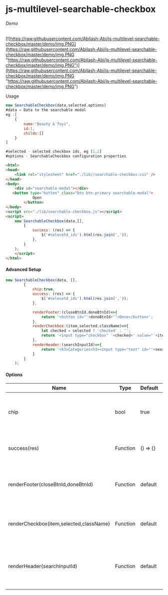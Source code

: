 # js-multilevel-searchable-checkbox
###### Demo
[![https://raw.githubusercontent.com/Abilash-Abi/js-multilevel-searchable-checkbox/master/demo/img.PNG](https://raw.githubusercontent.com/Abilash-Abi/js-multilevel-searchable-checkbox/master/demo/img.PNG "https://raw.githubusercontent.com/Abilash-Abi/js-multilevel-searchable-checkbox/master/demo/img.PNG")](https://raw.githubusercontent.com/Abilash-Abi/js-multilevel-searchable-checkbox/master/demo/img.PNG "https://raw.githubusercontent.com/Abilash-Abi/js-multilevel-searchable-checkbox/master/demo/img.PNG")

Usage
```javascript
new SearchableCheckbox(data,selected,options)
#data = Data to the searchable modal
eg :[
	{
		name:"Beauty & Toys",
		id:1,
		childs:[]
	}
]

#selected - selected checkbox ids, eg [1,2]
#options - SearchableCheckbox configuration properties

```

```html
<html>
<head>
    <link rel="stylesheet" href="./lib//searchable-checkbox.css" />
</head>
<body>
    <div id="searchable-modal"></div>
   <button type="button" class="btn btn-primary searchable-modal">
            Open
        </button>
</body>
<script src="./lib/searchable-checkbox.js"></script>
<script>
    new SearchableCheckbox(data,[],
        {
            success: (res) => {
                $('#selecetd_ids').html(res.join(','));
            },
        }
    );
	</script>
</html>
```

#### Advanced Setup

```javascript
new SearchableCheckbox(data, [],
        {
            chip:true,
            success: (res) => {
                $('#selecetd_ids').html(res.join(','));
            },

            renderFooter:(closeBtnId,doneBtnId)=>{
                return '<button id="'+doneBtnId+'">Done</button>';
            },
            renderCheckbox:(item,selected,className)=>{
                let checked = selected ? 'checked' : '';
                return '<input type="checkbox" '+checked+' value="'+item.id+'" class="'+className+'">'+item.name;
            },
            renderHeader:(searchInputId)=>{
                return '<h3>Categories<h3><input type="text" id="'+searchInputId+'" placeholder="Search Category    "/>';
            }
        }
    );
```

#### Options
| Name  | Type   | Default   | Note   |
| ------------ | ------------ | ------------ | ------------ |
|   chip|  bool | true  | If set false, then parent chip will not show   |
| success(res)  |  Function |  () => {} | Called when click on the done button |
| renderFooter(closeBtnId,doneBtnId)  |  Function |  default |  Enable you to render custom footer for modal |
|  renderCheckbox(item,selected,className) | Function  | default   |  Enable you to render custom checkbox and logic | 
|  renderHeader(searchInputId) | Function  | default   |  Custom header for modal with search input feature | |


